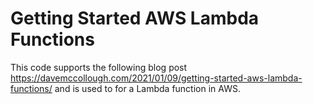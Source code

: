 #  Getting Started AWS Lambda Functions
This code supports the following blog post https://davemccollough.com/2021/01/09/getting-started-aws-lambda-functions/ and is used to for a Lambda function in AWS.  